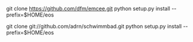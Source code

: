 git clone https://github.com/dfm/emcee.git
python setup.py install --prefix=$HOME/eos

git clone git://github.com/adrn/schwimmbad.git
python setup.py install --prefix=$HOME/eos




